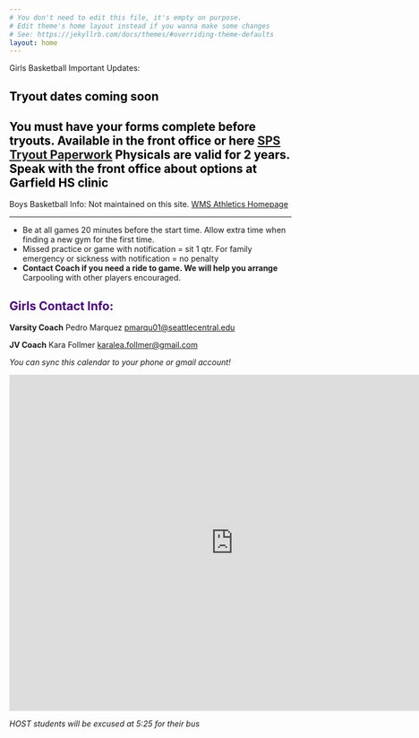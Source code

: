 ```yaml
---
# You don't need to edit this file, it's empty on purpose.
# Edit theme's home layout instead if you wanna make some changes
# See: https://jekyllrb.com/docs/themes/#overriding-theme-defaults
layout: home
---
```

Girls Basketball Important Updates:
## <span style ="color:black">**Tryout dates coming soon**</span>
## <span style ="color:black">**You must have your forms complete before tryouts. Available in the front office or here <a href ="https://www.seattleschools.org/cms/one.aspx?portalId=627&pageId=14975953">SPS Tryout Paperwork</a> Physicals are valid for 2 years. Speak with the front office about options at Garfield HS clinic**</span>

Boys Basketball Info: Not maintained on this site. <a href="https://washingtonms.seattleschools.org/student_activities/athletics">WMS Athletics Homepage</a>


------

* Be at all games 20 minutes before the start time. Allow extra time when finding a new gym for the first time.
* Missed practice or game with notification = sit 1 qtr. For family emergency or sickness with notification = no penalty
* **Contact Coach if you need a ride to game. We will help you arrange** Carpooling with other players encouraged.

## <span style="color:indigo">Girls Contact Info:</span>

**Varsity Coach** Pedro Marquez pmarqu01@seattlecentral.edu

**JV Coach** Kara Follmer karalea.follmer@gmail.com



*You can sync this calendar to your phone or gmail account!*

<iframe src="https://calendar.google.com/calendar/embed?src=creebg32ivhjuq38ij0t10c1h4%40group.calendar.google.com&ctz=America/Los_Angeles" style="border: 0" width="800" height="600" frameborder="0" scrolling="no"></iframe>

<script>
  (function(i,s,o,g,r,a,m){i['GoogleAnalyticsObject']=r;i[r]=i[r]||function(){
  (i[r].q=i[r].q||[]).push(arguments)},i[r].l=1*new Date();a=s.createElement(o),
  m=s.getElementsByTagName(o)[0];a.async=1;a.src=g;m.parentNode.insertBefore(a,m)
  })(window,document,'script','//www.google-analytics.com/analytics.js','ga');

  ga('create', 'UA-109236415-1', 'auto');
  ga('send', 'pageview');
</script>

_HOST students will be excused at 5:25   for their bus_
